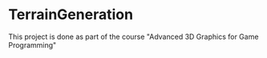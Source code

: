 # TerrainGeneration
This project is done as part of the course "Advanced 3D Graphics for Game Programming"
